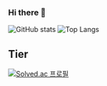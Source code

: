 ### Hi there 👋

<!--
**Sunny-Heo-myth/Sunny-Heo-myth** is a ✨ _special_ ✨ repository because its `README.md` (this file) appears on your GitHub profile.

Here are some ideas to get you started:

- 🔭 I’m currently working on ... Uzen
- 🌱 I’m currently learning ... Discrete mathematics, Algorithm, Effective Java, Design Pattern
- 👯 I’m looking to collaborate on ...
- 🤔 I’m looking for help with ...
- 💬 Ask me about ...
- 📫 How to reach me: ...
- 😄 Pronouns: ...
- ⚡ Fun fact: ...
-->

![GitHub stats](https://github-readme-stats.vercel.app/api?username=Sunny-Heo-myth&show_icons=true&theme=dark)
![Top Langs](https://github-readme-stats.vercel.app/api/top-langs/?username=Sunny-Heo-myth&layout=compact&theme=dark)


</div align="center">

## Tier ##
[![Solved.ac 프로필](http://mazassumnida.wtf/api/v2/generate_badge?boj=hsymyth)](https://solved.ac/hsymyth)
